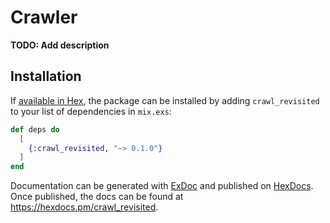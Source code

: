 # Crawler

**TODO: Add description**

## Installation

If [available in Hex](https://hex.pm/docs/publish), the package can be installed
by adding `crawl_revisited` to your list of dependencies in `mix.exs`:

```elixir
def deps do
  [
    {:crawl_revisited, "~> 0.1.0"}
  ]
end
```

Documentation can be generated with [ExDoc](https://github.com/elixir-lang/ex_doc)
and published on [HexDocs](https://hexdocs.pm). Once published, the docs can
be found at <https://hexdocs.pm/crawl_revisited>.

